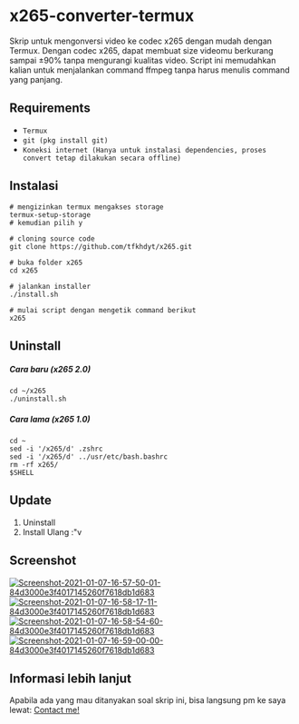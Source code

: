 # x265-converter-termux
Skrip untuk mengonversi video ke codec x265 dengan mudah dengan Termux.
Dengan codec x265, dapat membuat size videomu berkurang sampai ±90% tanpa mengurangi kualitas video.
Script ini memudahkan kalian untuk menjalankan command ffmpeg tanpa harus menulis command yang panjang.

## Requirements
- `Termux`
- `git (pkg install git)`
- `Koneksi internet (Hanya untuk instalasi dependencies, proses convert tetap dilakukan secara offline)`

## Instalasi
```Shell
# mengizinkan termux mengakses storage
termux-setup-storage
# kemudian pilih y

# cloning source code
git clone https://github.com/tfkhdyt/x265.git

# buka folder x265
cd x265

# jalankan installer
./install.sh

# mulai script dengan mengetik command berikut
x265
```

## Uninstall
##### Cara baru (x265 2.0)
```Shell
cd ~/x265
./uninstall.sh
```
##### Cara lama (x265 1.0)
```Shell
cd ~
sed -i '/x265/d' .zshrc
sed -i '/x265/d' ../usr/etc/bash.bashrc
rm -rf x265/
$SHELL
```

## Update
1. Uninstall
2. Install Ulang
:"v

## Screenshot
<a href="https://postimg.cc/pmxLxh6r" target="_blank"><img src="https://i.postimg.cc/pmxLxh6r/Screenshot-2021-01-07-16-57-50-01-84d3000e3f4017145260f7618db1d683.jpg" alt="Screenshot-2021-01-07-16-57-50-01-84d3000e3f4017145260f7618db1d683"/></a> <a href="https://postimg.cc/kVYJxjXR" target="_blank"><img src="https://i.postimg.cc/kVYJxjXR/Screenshot-2021-01-07-16-58-17-11-84d3000e3f4017145260f7618db1d683.jpg" alt="Screenshot-2021-01-07-16-58-17-11-84d3000e3f4017145260f7618db1d683"/></a> <a href="https://postimg.cc/WFD2SMhW" target="_blank"><img src="https://i.postimg.cc/WFD2SMhW/Screenshot-2021-01-07-16-58-54-60-84d3000e3f4017145260f7618db1d683.jpg" alt="Screenshot-2021-01-07-16-58-54-60-84d3000e3f4017145260f7618db1d683"/></a> <a href="https://postimg.cc/sMcD2jkc" target="_blank"><img src="https://i.postimg.cc/sMcD2jkc/Screenshot-2021-01-07-16-59-00-00-84d3000e3f4017145260f7618db1d683.jpg" alt="Screenshot-2021-01-07-16-59-00-00-84d3000e3f4017145260f7618db1d683"/></a> 

## Informasi lebih lanjut
Apabila ada yang mau ditanyakan soal skrip ini, bisa langsung pm ke saya lewat:
<a href="https://linktr.ee/tfkhdyt" target="_blank">Contact me!</a>
